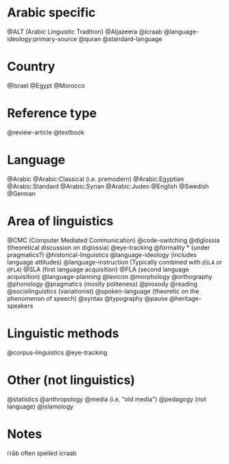 # Arabic specific

@ALT (Arabic Linguistic Tradition)
@Aljazeera
@icraab
@language-ideology:primary-source
@quran
@standard-language

# Country
@Israel
@Egypt
@Morocco

# Reference type

@review-article
@textbook

# Language
@Arabic
@Arabic:Classical (i.e. premodern)
@Arabic:Egyptian
@Arabic:Standard
@Arabic:Syrian
@Arabic:Judeo
@English
@Swedish
@German

# Area of linguistics

@CMC (Computer Mediated Communication)
@code-switching
@diglossia (theoretical discussion on diglossia)
@eye-tracking
@formality * (under pragmatics?)
@historical-linguistics
@language-ideology (includes language attitudes)
@language-instruction (Typically combined with `@SLA` or `@FLA`)
@SLA (first language acquisition) 
@FLA (second language acquisition)
@language-planning
@lexicon
@morphology
@orthography
@phonology
@pragmatics (mostly politeness)
@prosody
@reading
@sociolinguistics (variationist)
@spoken-language (theoretic on the phenomenon of speech)
@syntax
@typography
@pause
@heritage-speakers

# Linguistic methods
@corpus-linguistics
@eye-tracking

# Other (not linguistics)
@statistics
@anthropology
@media (i.e. "old media")
@pedagogy (not language)
@islamology

# Notes
iʿrāb often spelled icraab
